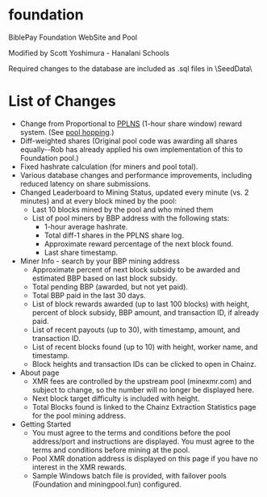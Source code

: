 # foundation
BiblePay Foundation WebSite and Pool

Modified by Scott Yoshimura - Hanalani Schools

Required changes to the database are included as .sql files in \SeedData\

# List of Changes
- Change from Proportional to [PPLNS](https://www.reddit.com/r/dogemining/comments/1xc356/guide_pps_rbpps_prop_pplns_whats_the_difference/) (1-hour share window) reward system. (See [pool hopping](https://bitcoin.stackexchange.com/questions/5072/what-is-pool-hopping).)
- Diff-weighted shares (Original pool code was awarding all shares equally--Rob has already applied his own implementation of this to Foundation pool.)
- Fixed hashrate calculation (for miners and pool total).
- Various database changes and performance improvements, including reduced latency on share submissions.
- Changed Leaderboard to Mining Status, updated every minute (vs. 2 minutes) and at every block mined by the pool:
	- Last 10 blocks mined by the pool and who mined them
	- List of pool miners by BBP address with the following stats:
		- 1-hour average hashrate.
		- Total diff-1 shares in the PPLNS share log.
		- Approximate reward percentage of the next block found.
		- Last share timestamp.
- Miner Info - search by your BBP mining address
	- Approximate percent of next block subsidy to be awarded and estimated BBP based on last block subsidy.
	- Total pending BBP (awarded, but not yet paid).
	- Total BBP paid in the last 30 days.
	- List of block rewards awarded (up to last 100 blocks) with height, percent of block subsidy, BBP amount, and transaction ID, if already paid.
	- List of recent payouts (up to 30), with timestamp, amount, and transaction ID.
	- List of recent blocks found (up to 10) with height, worker name, and timestamp.
	- Block heights and transaction IDs can be clicked to open in Chainz.
- About page
	- XMR fees are controlled by the upstream pool (minexmr.com) and subject to change, so the number will no longer be displayed here.
	- Next block target difficulty is included with height.
	- Total Blocks found is linked to the Chainz Extraction Statistics page for the pool mining address.
- Getting Started
	- You must agree to the terms and conditions before the pool address/port and instructions are displayed.  You must agree to the terms and conditions before mining at the pool.
	- Pool XMR donation address is displayed on this page if you have no interest in the XMR rewards.
  - Sample Windows batch file is provided, with failover pools (Foundation and miningpool.fun) configured.
